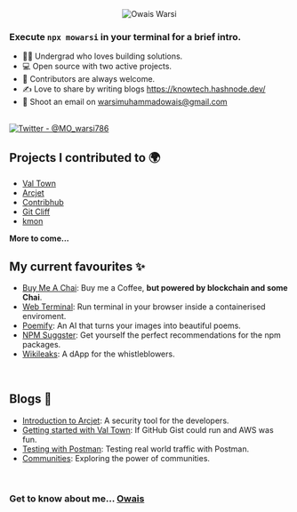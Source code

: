 <div align="center">
  <img src="https://github.com/Muhammad-Owais-Warsi/Muhammad-Owais-Warsi/blob/main/KNOW-TECH%20(2).png" alt="Owais Warsi">
  
</div>
                                                                                                                   

### Execute `npx mowarsi` in your terminal for a brief intro.

<div>
  <ul align="left">
    <li>👨‍🎓 Undergrad who loves building solutions.</li>
    <li>💻 Open source with two active projects.</li>
    <li>🤝 Contributors are always welcome.</li>
    <li>✍️ Love to share by writing blogs <a href="https://knowtech.hashnode.dev/">https://knowtech.hashnode.dev/</a></li>
    <li>📧 Shoot an email on <a href="mailto:warsimuhammadowais@gmail.com">warsimuhammadowais@gmail.com</a></li>
  </ul>
</div>
<br>

<div>
  <a href="https://x.com/MO_warsi786">
    <img src="https://img.shields.io/badge/Twitter-%40MO__warsi786-blue" alt="Twitter - @MO_warsi786">
  </a>
</div>

## Projects I contributed to 🌍
- [Val Town](https://github.com/val-town)
- [Arcjet](https://github.com/arcjet)
- [Contribhub](https://github.com/graphicmade/contribhub)
- [Git Cliff](https://github.com/orhun/git-cliff)
- [kmon](https://github.com/orhun/git-cliff)
  
**More to come...**

## My current favourites ✨
- [Buy Me A Chai](https://github.com/Muhammad-Owais-Warsi/buy_me_a_chai): Buy me a Coffee, **but powered by blockchain and some Chai**.
- [Web Terminal](https://github.com/Muhammad-Owais-Warsi/Web-Terminal): Run terminal in your browser inside a containerised enviroment.
- [Poemify](https://github.com/Muhammad-Owais-Warsi/Poemify): An AI that turns your images into beautiful poems.
- [NPM Suggster](https://github.com/Muhammad-Owais-Warsi/NPM-Suggester): Get yourself the perfect recommendations for the npm packages.
- [Wikileaks](https://github.com/Muhammad-Owais-Warsi/WikiLeaks): A dApp for the whistleblowers.

<br>



## Blogs 📖 
 - [Introduction to Arcjet](https://knowtech.hashnode.dev/understanding-arcjet-a-simple-introduction): A security tool for the developers.
 - [Getting started with Val Town](https://knowtech.hashnode.dev/getting-started-with-valtown): If GitHub Gist could run and AWS was fun.
 - [Testing with Postman](https://knowtech.hashnode.dev/using-postman-for-real-world-traffic-testing-a-tutorial): Testing real world traffic with Postman.
 - [Communities](https://knowtech.hashnode.dev/exploring-the-power-of-community): Exploring the power of communities.
 

</table>

<br>

### Get to know about me... [Owais](https://owais.is-a.dev)





